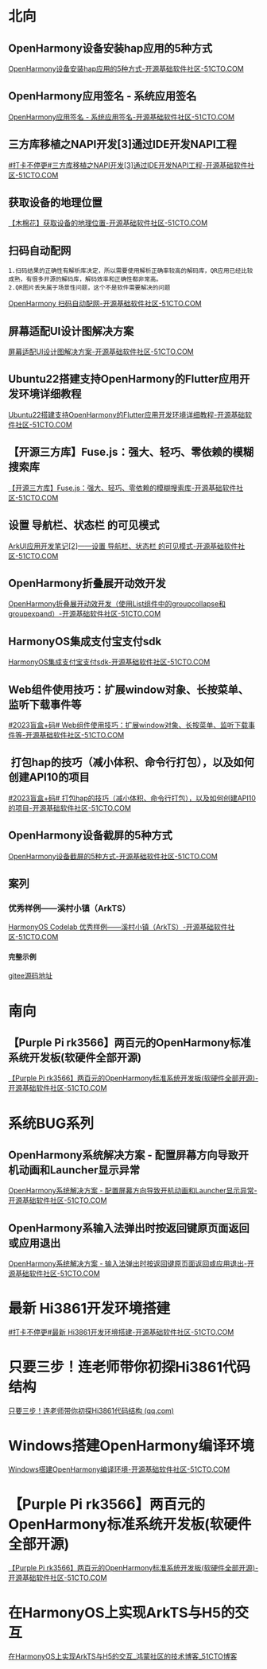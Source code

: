 # 北向
## OpenHarmony设备安装hap应用的5种方式
[OpenHarmony设备安装hap应用的5种方式-开源基础软件社区-51CTO.COM](https://ost.51cto.com/posts/25430#5FOH_44)
## OpenHarmony应用签名 - 系统应用签名
[OpenHarmony应用签名 - 系统应用签名-开源基础软件社区-51CTO.COM](https://ost.51cto.com/posts/21466)
## 三方库移植之NAPI开发[3]通过IDE开发NAPI工程
[#打卡不停更#三方库移植之NAPI开发[3]通过IDE开发NAPI工程-开源基础软件社区-51CTO.COM](https://ost.51cto.com/posts/18336)
## 获取设备的地理位置
[【木棉花】获取设备的地理位置-开源基础软件社区-51CTO.COM](https://ost.51cto.com/posts/27176)
## 扫码自动配网
	1.扫码结果的正确性有解析库决定，所以需要使用解析正确率较高的解码库，QR应用已经比较成熟，有很多开源的解码库，解码效率和正确性都非常高。
	2.QR图片丢失属于场景性问题，这个不是软件需要解决的问题
[OpenHarmony 扫码自动配网-开源基础软件社区-51CTO.COM](https://ost.51cto.com/posts/27040)
## 屏幕适配UI设计图解决方案
[屏幕适配UI设计图解决方案-开源基础软件社区-51CTO.COM](https://ost.51cto.com/posts/3329)

## Ubuntu22搭建支持OpenHarmony的Flutter应用开发环境详细教程
[Ubuntu22搭建支持OpenHarmony的Flutter应用开发环境详细教程-开源基础软件社区-51CTO.COM](https://ost.51cto.com/posts/27008#_12)

## 【开源三方库】Fuse.js：强大、轻巧、零依赖的模糊搜索库
[【开源三方库】Fuse.js：强大、轻巧、零依赖的模糊搜索库-开源基础软件社区-51CTO.COM](https://ost.51cto.com/posts/26995)

## 设置 导航栏、状态栏 的可见模式
[ArkUI应用开发笔记[2]——设置 导航栏、状态栏 的可见模式-开源基础软件社区-51CTO.COM](https://ost.51cto.com/posts/26895)

## OpenHarmony折叠展开动效开发
[OpenHarmony折叠展开动效开发（使用List组件中的groupcollapse和groupexpand）-开源基础软件社区-51CTO.COM](https://ost.51cto.com/posts/26004)

## HarmonyOS集成支付宝支付sdk
[HarmonyOS集成支付宝支付sdk-开源基础软件社区-51CTO.COM](https://ost.51cto.com/posts/8161)

## Web组件使用技巧：扩展window对象、长按菜单、监听下载事件等

[#2023盲盒+码# Web组件使用技巧：扩展window对象、长按菜单、监听下载事件等-开源基础软件社区-51CTO.COM](https://ost.51cto.com/posts/26019)

##  打包hap的技巧（减小体积、命令行打包），以及如何创建API10的项目
[#2023盲盒+码# 打包hap的技巧（减小体积、命令行打包），以及如何创建API10的项目-开源基础软件社区-51CTO.COM](https://ost.51cto.com/posts/25973)

## OpenHarmony设备截屏的5种方式
[OpenHarmony设备截屏的5种方式-开源基础软件社区-51CTO.COM](https://ost.51cto.com/posts/25308)
## 案列
### 优秀样例——溪村小镇（ArkTS）
[HarmonyOS Codelab 优秀样例——溪村小镇（ArkTS）-开源基础软件社区-51CTO.COM](https://ost.51cto.com/posts/26527)
#### 完整示例
​[​gitee源码地址](https://gitee.com/harmonyos/codelabs/tree/master/OxHornCampus)
# 南向
## 【Purple Pi rk3566】两百元的OpenHarmony标准系统开发板(软硬件全部开源)
[【Purple Pi rk3566】两百元的OpenHarmony标准系统开发板(软硬件全部开源)-开源基础软件社区-51CTO.COM](https://ost.51cto.com/posts/24826#1__15)
# 系统BUG系列
## OpenHarmony系统解决方案 - 配置屏幕方向导致开机动画和Launcher显示异常
[OpenHarmony系统解决方案 - 配置屏幕方向导致开机动画和Launcher显示异常-开源基础软件社区-51CTO.COM](https://ost.51cto.com/posts/25172)

## OpenHarmony系输入法弹出时按返回键原页面返回或应用退出
[OpenHarmony系统解决方案 - 输入法弹出时按返回键原页面返回或应用退出-开源基础软件社区-51CTO.COM](https://ost.51cto.com/posts/25657)

# 最新 Hi3861开发环境搭建
[#打卡不停更#最新 Hi3861开发环境搭建-开源基础软件社区-51CTO.COM](https://ost.51cto.com/posts/17401)
# 只要三步！连老师带你初探Hi3861代码结构
[只要三步！连老师带你初探Hi3861代码结构 (qq.com)](https://mp.weixin.qq.com/s?__biz=Mzg5MjQ5OTE4MQ%3D%3D&chksm=c03c6742f74bee5454d0d9ccf0f2d74b2e8673324a8abe1228ecfe41d9ef1bf91e93ef4f0a42&idx=4&mid=2247484096&scene=21&sn=1d1a4645d8ccb515f55a04f4f4c46923#wechat_redirect)

# Windows搭建OpenHarmony编译环境
[Windows搭建OpenHarmony编译环境-开源基础软件社区-51CTO.COM](https://ost.51cto.com/posts/25688?u_atoken=f85befcc-2bf8-4c07-a0e9-dd389b9e7138&u_asession=013s7XEHdb553Xi2I7lU2wWomUfLMgciNj3I9hETzwt-13Q37PXB20i59GF8wifKcqw9WZn8HXN2VR6fm2yUBkYdsq8AL43dpOnCClYrgFm6o&u_asig=05x317vaPyAtAs--bP9Ixy-NGc5gg3otTXVZANf8uwAsNtWA6kv78epy-d7a4PiMH6H33PpCsmQ_cSXN3xTDwZVRPTXZ7zy7tCG03m3KAZjK3bMWTIzvMxrI8lKvzg6E19qeeVx7ajO5BMKMKFcb1b6iKbF6icvyD8HxQSeJKnYusgm4aXlYcFM4n3Tg6m5_V6ksmHjM0JOodanL5-M1Qs1V8hI1UDoLtwDn5cechJ-PlO_Y1EDZvpWBl2-Ys_yg7kvRO8yu59TeQJ9diq1xMyg-MuKmm0zj5MY5ptt5fO01vY94r_LXIIil3Y3aVPRGAe&u_aref=9utBYzKXYLsfdLCAC9OJPZqgheM%3D)

# 【Purple Pi rk3566】两百元的OpenHarmony标准系统开发板(软硬件全部开源)
[【Purple Pi rk3566】两百元的OpenHarmony标准系统开发板(软硬件全部开源)-开源基础软件社区-51CTO.COM](https://ost.51cto.com/posts/24826?u_atoken=b70d5d1c-a88d-40a2-b3f3-369a5f433829&u_asession=01xuTzqknVAPbND1iDfD01iAxUXHHAgzRTDoY5rLTghOrYq298iCHrho6UbomJceO_HffrjIU9urBRhMJWz2BJcdsq8AL43dpOnCClYrgFm6o&u_asig=05FBplinh079EhmRTHTDgrLXQ0MFGTumwJHm5l48u-tF2MDMHotlTHUMa67NSWLqSBShKyfu-qXqo9blFF1KCRFeXulUEJxLwx0QAgkP_40VRgITVKTdWAGbkg0WoLWGV738SV-3rG8Okh5JCbBm0OQWz-IYhPILPjEIwY_Qawy9GdoHw5jwfaeK0ch7wLBlw3ksmHjM0JOodanL5-M1Qs1a0KDhMXoFXQzEHSz92-82Lb-27E_HXtg-i2ordM-LMBzrZyNibRcpZVTtzzunI4UGAEHXTyk8ECC9z_ogBbiLjY94r_LXIIil3Y3aVPRGAe&u_aref=YbfX5E4WppMZ0jhHSFmucGEIIdk%3D#2__38)

# 在HarmonyOS上实现ArkTS与H5的交互
[在HarmonyOS上实现ArkTS与H5的交互_鸿蒙社区的技术博客_51CTO博客](https://blog.51cto.com/harmonyos/8498952)